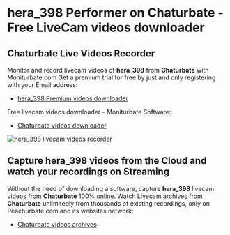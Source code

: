 # hera_398 Performer on Chaturbate - Free LiveCam videos downloader

## Chaturbate Live Videos Recorder

Monitor and record livecam videos of **hera_398** from **Chaturbate** with Moniturbate.com
Get a premium trial for free by just and only registering with your Email address:
* [hera_398 Premium videos downloader](https://moniturbate.com/request-demo-licence-key.html)

Free livecam videos downloader - Moniturbate Software:
* [Chaturbate videos downloader](https://moniturbate.com/moniturbate-download-software.html)

![hera_398 livecam videos recorder](https://peachurnet.com/templates/moniturbate-software.png)


## Capture hera_398 videos from the Cloud and watch your recordings on Streaming

Without the need of downloading a software, capture **hera_398** livecam videos from **Chaturbate** 100% online.
Watch Livecam archives from **Chaturbate** unlimitedly from thousands of existing recordings, only on Peachurbate.com and its websites network:
* [Chaturbate videos archives](https://peachurnet.com/)
